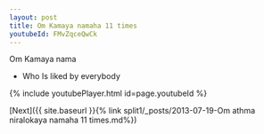 ```yaml
---
layout: post
title: Om Kamaya namaha 11 times
youtubeId: FMvZqceQwCk
---
```

 
 
Om Kamaya nama 
 
 -  Who Is liked by everybody 
 
  
 
  
 
 
 
 
 
 


{% include youtubePlayer.html id=page.youtubeId %}
 
[Next]({{ site.baseurl }}{% link  split1/_posts/2013-07-19-Om athma niralokaya namaha 11 times.md%})
 
